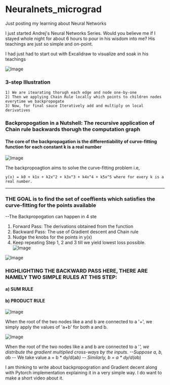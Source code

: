 # Neuralnets_micrograd
Just posting my learning about Neural Networks

I just started Andrej's Neural Networks Series. Would you believe me if I stayed whole night for about 6 hours to pour in his wisdom into me? His teachings are just so simple and on-point.

I had just had to start out with Excalidraw to visualize and soak in his teachings


![Image](https://github.com/user-attachments/assets/ea1c9beb-f945-4686-90d1-e0851d0323f6)

### 3-step Illustration
```
1) We are itearating thorugh each edge and node one-by-one
2) Then we applying Chain Rule locally which points to children nodes everytime we backpropogate
3) Now, for final sauce Iteratively add and multiply on local derivatives
```
### Backpropogation in a Nutshell: The recursive application of Chain rule backwards thorugh the computation graph

#### The core of the backpropagation is the differentiability of curve-fitting function for each constant k is a real number

![Image](https://github.com/user-attachments/assets/0d7abf4a-45bb-463f-8a67-ae50b1dd567b)

The backpropoagtion aims to solve the curve-fitting problem i.e, 
```
y(x) = k0 + k1x + k2x^2 + k3x^3 + k4x^4 + k5x^5 where for every k is a real number.
```

________________________________________________________________________________________________________

### THE GOAL is to find the set of coeffients which satisfies the curve-fitting for the points available

--The Backpropogation can happen in 4 ste
1) Forward Pass: The derivations obtained from the function
2) Backward Pass: The use of Gradient descent and Chain rule
3) Nudge the knobs for the points in y(x)
4) Keep repeating Step 1, 2 and 3 till we yield lowest loss possible. 
![Image](https://github.com/user-attachments/assets/cb2c2dc7-2e2a-416b-abc0-8faea969e504)

![Image](https://github.com/user-attachments/assets/020af10d-0846-4170-a455-340529cd1dc9)


### HIGHLIGHTING THE BACKWARD PASS HERE, THERE ARE NAMELY TWO SIMPLE RULES AT THIS STEP:
#### a) SUM RULE
#### b) PRODUCT RULE

![Image](https://github.com/user-attachments/assets/05886c4c-8894-4053-9556-95bd64dfdee1)

When the root of the two nodes like a and b are connected to a '+', we simply apply the values of 'a+b' for both a and b.

![Image](https://github.com/user-attachments/assets/9a53b06d-fdf6-443a-9db6-65d9edfbe74a)

When the root of the two nodes like a and b are connected to a '*', we distribute the gradient multiplied cross-ways by the inputs.
--Suppose a, b, a*b
-- We take value a = b * dy/d(a*b)
-- Similarly, b = a * dy/d(a*b)


I am thinking to write about backpropogration and Gradient decent along with Pytorch implementation explaining it in a very simple way.
I do want to make a short video about it.
